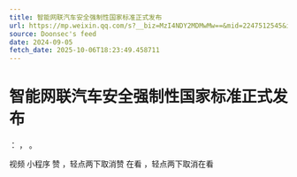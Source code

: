 ```yaml
---
title: 智能网联汽车安全强制性国家标准正式发布
url: https://mp.weixin.qq.com/s?__biz=MzI4NDY2MDMwMw==&mid=2247512545&idx=2&sn=ad63c3270bf65b5caa111868d885000a
source: Doonsec's feed
date: 2024-09-05
fetch_date: 2025-10-06T18:23:49.458711
---
```


# 智能网联汽车安全强制性国家标准正式发布

：
，
。

视频
小程序
赞
，轻点两下取消赞
在看
，轻点两下取消在看